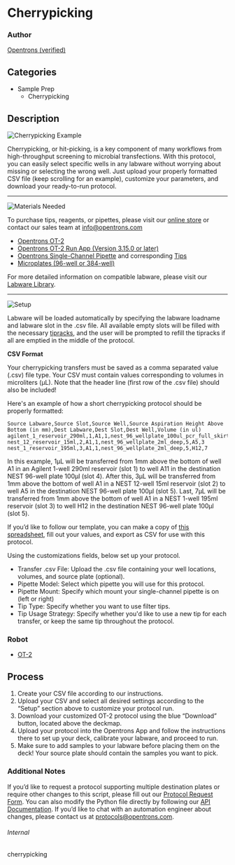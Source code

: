 # Cherrypicking

### Author
[Opentrons (verified)](https://opentrons.com/)

## Categories
* Sample Prep
	* Cherrypicking

## Description
![Cherrypicking Example](https://opentrons-protocol-library-website.s3.amazonaws.com/custom-README-images/cherrypicking/cherrypicking_example.png)

Cherrypicking, or hit-picking, is a key component of many workflows from high-throughput screening to microbial transfections. With this protocol, you can easily select specific wells in any labware without worrying about missing or selecting the wrong well. Just upload your properly formatted CSV file (keep scrolling for an example), customize your parameters, and download your ready-to-run protocol.

---
![Materials Needed](https://s3.amazonaws.com/opentrons-protocol-library-website/custom-README-images/001-General+Headings/materials.png)

To purchase tips, reagents, or pipettes, please visit our [online store](https://shop.opentrons.com/) or contact our sales team at [info@opentrons.com](mailto:info@opentrons.com)

* [Opentrons OT-2](https://shop.opentrons.com/collections/ot-2-robot/products/ot-2)
* [Opentrons OT-2 Run App (Version 3.15.0 or later)](https://opentrons.com/ot-app/)
* [Opentrons Single-Channel Pipette](https://shop.opentrons.com/collections/ot-2-pipettes) and corresponding [Tips](https://shop.opentrons.com/collections/opentrons-tips)
* [Microplates (96-well or 384-well)](https://labware.opentrons.com/?category=wellPlate)

For more detailed information on compatible labware, please visit our [Labware Library](https://labware.opentrons.com/).



---
![Setup](https://s3.amazonaws.com/opentrons-protocol-library-website/custom-README-images/001-General+Headings/Setup.png)

Labware will be loaded automatically by specifying the labware loadname and labware slot in the .csv file. All available empty slots will be filled with the necessary [tipracks](https://shop.opentrons.com/collections/opentrons-tips), and the user will be prompted to refill the tipracks if all are emptied in the middle of the protocol.

**CSV Format**

Your cherrypicking transfers must be saved as a comma separated value (.csv) file type. Your CSV must contain values corresponding to volumes in microliters (μL). Note that the header line (first row of the .csv file) should also be included!

Here's an example of how a short cherrypicking protocol should be properly formatted:

```
Source Labware,Source Slot,Source Well,Source Aspiration Height Above Bottom (in mm),Dest Labware,Dest Slot,Dest Well,Volume (in ul)
agilent_1_reservoir_290ml,1,A1,1,nest_96_wellplate_100ul_pcr_full_skirt,4,A11,1
nest_12_reservoir_15ml,2,A1,1,nest_96_wellplate_2ml_deep,5,A5,3
nest_1_reservoir_195ml,3,A1,1,nest_96_wellplate_2ml_deep,5,H12,7
```

In this example, 1μL will be transferred from 1mm above the bottom of well A1 in an Agilent 1-well 290ml reservoir (slot 1) to well A11 in the destination NEST 96-well plate 100µl (slot 4). After this, 3μL will be transferred from 1mm above the bottom of well A1 in a NEST 12-well 15ml reservoir (slot 2) to well A5 in the destination NEST 96-well plate 100µl (slot 5). Last, 7μL will be transferred from 1mm above the bottom of well A1 in a NEST 1-well 195ml reservoir (slot 3) to well H12 in the destination NEST 96-well plate 100µl (slot 5).

If you’d like to follow our template, you can make a copy of [this spreadsheet](https://opentrons-protocol-library-website.s3.amazonaws.com/custom-README-images/1211/example.csv), fill out your values, and export as CSV for use with this protocol.

Using the customizations fields, below set up your protocol.
* Transfer .csv File: Upload the .csv file containing your well locations, volumes, and source plate (optional).
* Pipette Model: Select which pipette you will use for this protocol.
* Pipette Mount: Specify which mount your single-channel pipette is on (left or right)
* Tip Type: Specify whether you want to use filter tips.
* Tip Usage Strategy: Specify whether you'd like to use a new tip for each transfer, or keep the same tip throughout the protocol.


### Robot
* [OT-2](https://opentrons.com/ot-2)

## Process

1. Create your CSV file according to our instructions.
2. Upload your CSV and select all desired settings according to the “Setup” section above to customize your protocol run.
3. Download your customized OT-2 protocol using the blue “Download” button, located above the deckmap.
4. Upload your protocol into the Opentrons App and follow the instructions there to set up your deck, calibrate your labware, and proceed to run.
5. Make sure to add samples to your labware before placing them on the deck! Your source plate should contain the samples you want to pick.

### Additional Notes

If you’d like to request a protocol supporting multiple destination plates or require other changes to this script, please fill out our [Protocol Request Form](https://opentrons-protocol-dev.paperform.co/). You can also modify the Python file directly by following our [API Documentation](https://docs.opentrons.com/v2/apiv2index.html). If you’d like to chat with an automation engineer about changes, please contact us at [protocols@opentrons.com](mailto:protocols@opentrons.com).

###### Internal
cherrypicking
